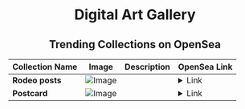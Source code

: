 <div align="center">

# Digital Art Gallery

## Trending Collections on OpenSea

| Collection Name                       | Image                                                                                     | Description                       | OpenSea Link                                                                                          |
|---------------------------------------|-------------------------------------------------------------------------------------------|-----------------------------------|--------------------------------------------------------------------------------------------------------|
| **Rodeo posts** | ![Image](https://i.seadn.io/s/raw/files/bcc944e43715b1f164df7a2ed1110b5f.jpg?w=500&auto=format?w=200&auto=format) |  | <details><summary>Link</summary>[Rodeo posts](https://opensea.io/collection/rodeo-posts-5236)</details> |
| **Postcard** | ![Image](https://i.seadn.io/s/raw/files/90161c2ec5e2cad32ba5c636373b4674.jpg?w=500&auto=format?w=200&auto=format) |  | <details><summary>Link</summary>[Postcard](https://opensea.io/collection/postcard-18)</details> |

</div>